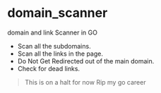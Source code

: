 # domain_scanner
domain and link Scanner in GO
- Scan all the subdomains.
- Scan all the links in the page.
- Do Not Get Redirected out of the main domain.
- Check for dead links.


> This is on a halt for now
> Rip my go career
